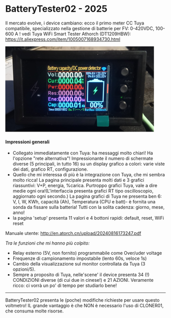 # BatteryTester02 - 2025

Il mercato evolve, i device cambiano: ecco il primo meter CC Tuya compatibile, specializzato nella gestione di batterie per FV: 0-420VDC, 100-600 A !
vedi Tuya WiFi Smart Tester Athorch (DT1209HBW): https://it.aliexpress.com/item/1005007168934730.html

![](https://github.com/msillano/IoTwebUI/blob/main/pics/athorchfig02.png?raw=true)

#### Impressioni generali
* Collegato immediatamente con Tuya: ha messaggi molto chiari! Ha l'opzione "rete alternativa"!
Impressionante il numero di schermate diverse (5 principali, in tutto 16) su un display grafico a colori: varie viste dei dati, grafico RT, configurazione.
* Quello che mi interessa di più è la integrazione con Tuya, che mi sembra molto ricca! La pagina principale presenta molti dati e 3 grafici riassuntivi: V+P, energia, %carica. Purtroppo grafici Tuya, vale a dire medie ogni ora!(L'interfaccia presenta grafici RT tipo oscilloscopio, aggiornato ogni secondo.) La pagina grafici di Tuya ne presenta ben 6: V, I, W, KWh, capacità (Ah), Temperatura (CPU e batt)- è fornita una sonda da fissare sulla batteria! Tutti con la solita cadenza: giorno, mese, anno!
* la pagina 'setup' presenta 11 valori e 4 bottoni rapidi: default, reset, WiFi reset

Manuale utente: http://en.atorch.cn/upload/20240816173247.pdf

_Tra le funzioni che mi hanno più colpito:_
* Relay esterno (5V, non fornito) programmabile come Over/uder voltage
* Frequenze di campionamento impostabile (lento 60s, veloce 1s)
* Cambio della visualizzazione sul monitor controllata da Tuya (3 opzioni/5).
* Sempre a proposito di Tuya, nelle'scene' il device presenta 34 (!) CONDIZIONI diverse (di cui due in cinese!) e 21 AZIONI. Veramente ricco: ci vorrà un po' di tempo per studiarlo bene!

<hr>
BatteryTester02 presenta le (poche) modifiche richieste per usare questo voltmetro!
IL grande vantaggio è che NON è necessario l'uso di CLONER01, che consuma molte risorse.
